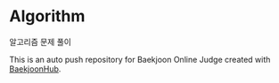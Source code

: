# Algorithm

알고리즘 문제 풀이

This is an auto push repository for Baekjoon Online Judge created with [BaekjoonHub](https://github.com/BaekjoonHub/BaekjoonHub).

